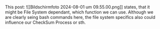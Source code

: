 This post: 
![[Bildschirmfoto 2024-08-01 um 09.55.00.png]]
states, that it might be File System dependant, which function we can use.
Although we are clearly seing bash commands here, the file system specifics also could influence our CheckSum Process or sth.

